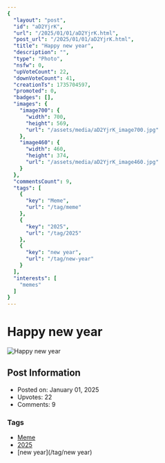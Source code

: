 ```yaml
---
{
  "layout": "post",
  "id": "aD2YjrK",
  "url": "/2025/01/01/aD2YjrK.html",
  "post_url": "/2025/01/01/aD2YjrK.html",
  "title": "Happy new year",
  "description": "",
  "type": "Photo",
  "nsfw": 0,
  "upVoteCount": 22,
  "downVoteCount": 41,
  "creationTs": 1735704597,
  "promoted": 0,
  "badges": [],
  "images": {
    "image700": {
      "width": 700,
      "height": 569,
      "url": "/assets/media/aD2YjrK_image700.jpg"
    },
    "image460": {
      "width": 460,
      "height": 374,
      "url": "/assets/media/aD2YjrK_image460.jpg"
    }
  },
  "commentsCount": 9,
  "tags": [
    {
      "key": "Meme",
      "url": "/tag/meme"
    },
    {
      "key": "2025",
      "url": "/tag/2025"
    },
    {
      "key": "new year",
      "url": "/tag/new-year"
    }
  ],
  "interests": [
    "memes"
  ]
}
---
```


# Happy new year

![Happy new year](/assets/media/aD2YjrK_image700.jpg)

## Post Information

- Posted on: January 01, 2025
- Upvotes: 22
- Comments: 9

### Tags

- [Meme](/tag/Meme)
- [2025](/tag/2025)
- [new year](/tag/new year)
